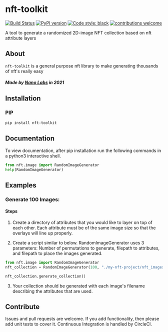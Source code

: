 # nft-toolkit

[![Build Status](https://circleci.com/gh/nanolaboratory/nft-toolkit/tree/main.svg?style=svg&circle-token=0aeb36b89a70ba3a1791586fce15947b7e3c7179)](https://circleci.com/gh/nanolaboratory/nft-toolkit/tree/main)
[![PyPI version](https://badge.fury.io/py/nft-toolkit.svg)](https://badge.fury.io/py/nft-toolkit)
[![Code style: black](https://img.shields.io/badge/code%20style-black-000000.svg)](https://github.com/psf/black)
[![contributions welcome](https://img.shields.io/badge/contributions-welcome-brightgreen.svg?style=flat)](https://github.com/nanolaboratory/nft-toolkit/issues)

A tool to generate a randomized 2D-image NFT collection based on nft attribute layers

## About

`nft-toolkit` is a general purpose nft library to make generating thousands of nft's really easy

##### Made by <a href="https://nanolabs.dev">Nano Labs<a> in 2021

## Installation

### PIP

```bash
pip install nft-toolkit
```

## Documentation
To view documentation, after pip installation run the following commands in a python3 interactive shell.

```python
from nft.image import RandomImageGenerator
help(RandomImageGenerator)
```

## Examples

### Generate 100 Images:

#### Steps
1. Create a directory of attributes that you would like to layer on top of each other. Each attribute must be of the same image size so that the overlays will line up properly.

2. Create a script similar to below. RandomImageGenerator uses 3 parameters: Number of permutations to generate, filepath to attributes, and filepath to place the images generated.

```python
from nft.image import RandomImageGenerator
nft_collection = RandomImageGenerator(100, "./my-nft-project/nft_images", "./my-nft-project/collection")

nft_collection.generate_collection()
```

3. Your collection should be generated with each image's filename describing the attributes that are used.

## Contribute
Issues and pull requests are welcome. If you add functionality, then please add unit tests to cover it. Continuous Integration is handled by CircleCI.